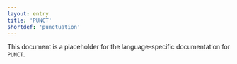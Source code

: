 ```yaml
---
layout: entry
title: 'PUNCT'
shortdef: 'punctuation'
---
```


This document is a placeholder for the language-specific documentation
for `PUNCT`.
